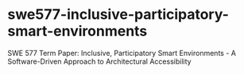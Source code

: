 # swe577-inclusive-participatory-smart-environments
SWE 577 Term Paper: Inclusive, Participatory Smart Environments - A Software-Driven Approach to Architectural Accessibility
